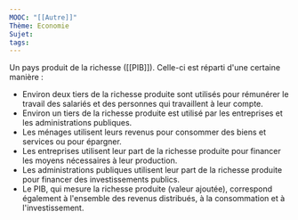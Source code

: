 ```yaml
---
MOOC: "[[Autre]]"
Thème: Economie
Sujet:
tags:
---
```


Un pays produit de la richesse ([[PIB]]). Celle-ci est réparti d'une certaine manière :

- Environ deux tiers de la richesse produite sont utilisés pour rémunérer le travail des salariés et des personnes qui travaillent à leur compte.
- Environ un tiers de la richesse produite est utilisé par les entreprises et les administrations publiques.
- Les ménages utilisent leurs revenus pour consommer des biens et services ou pour épargner.
- Les entreprises utilisent leur part de la richesse produite pour financer les moyens nécessaires à leur production.
- Les administrations publiques utilisent leur part de la richesse produite pour financer des investissements publics.
- Le PIB, qui mesure la richesse produite (valeur ajoutée), correspond également à l'ensemble des revenus distribués, à la consommation et à l'investissement.

